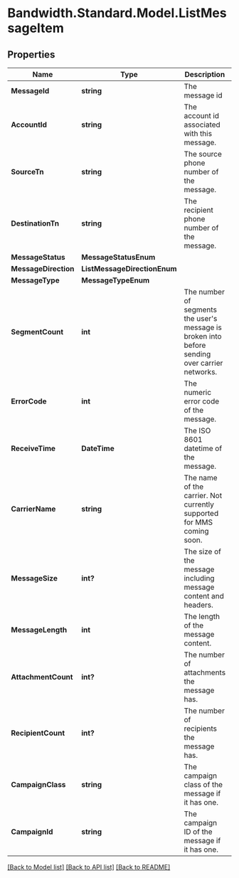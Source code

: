 # Bandwidth.Standard.Model.ListMessageItem

## Properties

Name | Type | Description | Notes
------------ | ------------- | ------------- | -------------
**MessageId** | **string** | The message id | [optional] 
**AccountId** | **string** | The account id associated with this message. | [optional] 
**SourceTn** | **string** | The source phone number of the message. | [optional] 
**DestinationTn** | **string** | The recipient phone number of the message. | [optional] 
**MessageStatus** | **MessageStatusEnum** |  | [optional] 
**MessageDirection** | **ListMessageDirectionEnum** |  | [optional] 
**MessageType** | **MessageTypeEnum** |  | [optional] 
**SegmentCount** | **int** | The number of segments the user&#39;s message is broken into before sending over carrier networks. | [optional] 
**ErrorCode** | **int** | The numeric error code of the message. | [optional] 
**ReceiveTime** | **DateTime** | The ISO 8601 datetime of the message. | [optional] 
**CarrierName** | **string** | The name of the carrier. Not currently supported for MMS coming soon. | [optional] 
**MessageSize** | **int?** | The size of the message including message content and headers. | [optional] 
**MessageLength** | **int** | The length of the message content. | [optional] 
**AttachmentCount** | **int?** | The number of attachments the message has. | [optional] 
**RecipientCount** | **int?** | The number of recipients the message has. | [optional] 
**CampaignClass** | **string** | The campaign class of the message if it has one. | [optional] 
**CampaignId** | **string** | The campaign ID of the message if it has one. | [optional] 

[[Back to Model list]](../README.md#documentation-for-models) [[Back to API list]](../README.md#documentation-for-api-endpoints) [[Back to README]](../README.md)

